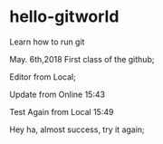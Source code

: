 # hello-gitworld
Learn how to run git

May. 6th,2018 First class of the github;

Editor from Local;

Update from Online 15:43

Test Again from Local 15:49

Hey ha, almost success, try it again;
